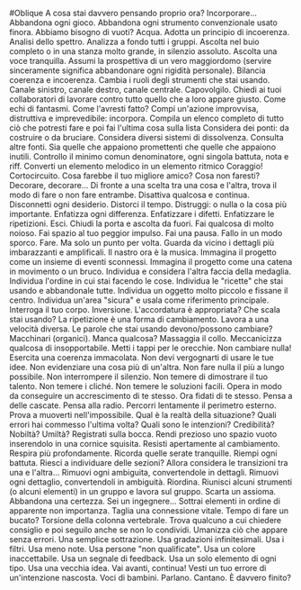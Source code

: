 #Oblique
A cosa stai davvero pensando proprio ora? Incorporare...
Abbandona ogni gioco.
Abbandona ogni strumento convenzionale usato finora.
Abbiamo bisogno di vuoti?
Acqua.
Adotta un principio di incoerenza.
Analisi dello spettro.
Analizza a fondo tutti i gruppi.
Ascolta nel buio completo o in una stanza molto grande, in silenzio assoluto.
Ascolta una voce tranquilla.
Assumi la prospettiva di un vero maggiordomo (servire sinceramente significa abbandonare ogni rigidità personale).
Bilancia coerenza e incoerenza.
Cambia i ruoli degli strumenti che stai usando.
Canale sinistro, canale destro, canale centrale.
Capovolgilo.
Chiedi ai tuoi collaboratori di lavorare contro tutto quello che a loro appare giusto.
Come echi di fantasmi.
Come l'avresti fatto?
Compi un'azione improvvisa, distruttiva e imprevedibile: incorpora.
Compila un elenco completo di tutto ciò che potresti fare e poi fai l'ultima cosa sulla lista
Considera dei ponti: da costruire o da bruciare.
Considera diversi sistemi di dissolvenza.
Consulta altre fonti. Sia quelle che appaiono promettenti che quelle che appaiono inutili.
Controllo il minimo comun denominatore, ogni singola battuta, nota e riff.
Converti un elemento melodico in un elemento ritmico
Coraggio!
Cortocircuito.
Cosa farebbe il tuo migliore amico?
Cosa non faresti?
Decorare, decorare...
Di fronte a una scelta tra una cosa e l'altra, trova il modo di fare o non fare entrambe.
Disattiva qualcosa e continua.
Disconnetti ogni desiderio.
Distorci il tempo.
Distruggi: o nulla o la cosa più importante.
Enfatizza ogni differenza.
Enfatizzare i difetti.
Enfatizzare le ripetizioni.
Esci. Chiudi la porta e ascolta da fuori.
Fai qualcosa di molto noioso.
Fai spazio al tuo peggior impulso.
Fai una pausa.
Fallo in un modo sporco.
Fare. Ma solo un punto per volta.
Guarda da vicino i dettagli più imbarazzanti e amplificali.
Il nastro ora è la musica.
Immagina il progetto come un insieme di eventi sconnessi.
Immagina il progetto come una catena in movimento o un bruco.
Individua e considera l'altra faccia della medaglia.
Individua l'ordine in cui stai facendo le cose.
Individua le "ricette" che stai usando e abbandonale tutte.
Individua un oggetto molto piccolo e fissane il centro.
Individua un'area "sicura" e usala come riferimento principale.
Interroga il tuo corpo.
Inversione.
L'accordatura è appropriata? Che scala stai usando?
La ripetizione è una forma di cambiamento.
Lavora a una velocità diversa.
Le parole che stai usando devono/possono cambiare?
Macchinari (organici).
Manca qualcosa?
Massaggia il collo.
Meccanicizza qualcosa di insopportabile.
Metti i tappi per le orecchie.
Non cambiare nulla! Esercita una coerenza immacolata.
Non devi vergognarti di usare le tue idee.
Non evidenziare una cosa più di un'altra.
Non fare nulla il più a lungo possibile.
Non interrompere il silenzio.
Non temere di dimostrare il tuo talento.
Non temere i cliché.
Non temere le soluzioni facili.
Opera in modo da conseguire un accrescimento di te stesso.
Ora fidati di te stesso.
Pensa a delle cascate.
Pensa alla radio.
Percorri lentamente il perimetro esterno.
Prova a muoverti nell'impossibile.
Qual è la realtà della situazione?
Quali errori hai commesso l'ultima volta?
Quali sono le intenzioni? Credibilità? Nobiltà? Umiltà?
Registrati sulla bocca.
Rendi prezioso uno spazio vuoto inserendolo in una cornice squisita.
Resisti apertamente al cambiamento.
Respira più profondamente.
Ricorda quelle serate tranquille.
Riempi ogni battuta.
Riesci a individuare delle sezioni? Allora considera le transizioni tra una e l'altra...
Rimuovi ogni ambiguita, convertendole in dettagli.
Rimuovi ogni dettaglio, convertendoli in ambiguità.
Riordina.
Riunisci alcuni strumenti (o alcuni elementi) in un gruppo e lavora sul gruppo.
Scarta un assioma. Abbandona una certezza.
Sei un ingegnere...
Sottrai elementi in ordine di apparente non importanza.
Taglia una connessione vitale.
Tempo di fare un bucato?
Torsione della colonna vertebrale.
Trova qualcuno a cui chiedere consiglio e poi seguilo anche se non lo condividi.
Umanizza ciò che appare senza errori.
Una semplice sottrazione.
Usa gradazioni infinitesimali.
Usa i filtri.
Usa meno note.
Usa persone "non qualificate".
Usa un colore inaccettabile.
Usa un segnale di feedback.
Usa un solo elemento di ogni tipo.
Usa una vecchia idea.
Vai avanti, continua!
Vesti un tuo errore di un'intenzione nascosta.
Voci di bambini. Parlano. Cantano.
È davvero finito?